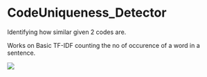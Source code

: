 # CodeUniqueness_Detector
Identifying how similar given 2 codes are.

Works on Basic TF-IDF counting the no of occurence of a word in a sentence.  


![](https://miro.medium.com/max/3136/1*ruCawEw0--m2SeHmAQooJQ.jpeg)
